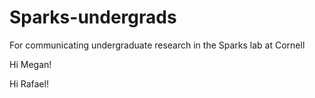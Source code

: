 # Sparks-undergrads
For communicating undergraduate research in the Sparks lab at Cornell

Hi Megan!

Hi Rafael!